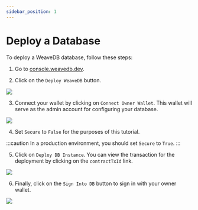 ```yaml
---
sidebar_position: 1
---
```

# Deploy a Database

To deploy a WeaveDB database, follow these steps:

1. Go to [console.weavedb.dev](https://console.weavedb.dev/).

2. Click on the `Deploy WeaveDB` button.

![](https://i.imgur.com/4kzNNZr.png)

3. Connect your wallet by clicking on `Connect Owner Wallet`. This wallet will serve as the admin account for configuring your database.

![](https://i.imgur.com/dSZfEQ1.png)

4. Set `Secure` to `False` for the purposes of this tutorial. 

:::caution
In a production environment, you should set `Secure` to `True`. 
:::

5. Click on `Deploy DB Instance`. You can view the transaction for the deployment by clicking on the `contractTxId` link.

![](https://i.imgur.com/vL4d75W.png)

6. Finally, click on the `Sign Into DB` button to sign in with your owner wallet.

![](https://i.imgur.com/UDaASKa.png)